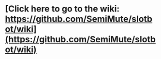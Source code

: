 # [Click here to go to the wiki: https://github.com/SemiMute/slotbot/wiki](https://github.com/SemiMute/slotbot/wiki)
